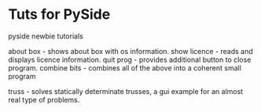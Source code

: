 
Tuts for PySide
===============

pyside newbie tutorials

about box    - shows about box with os information.
show licence - reads and displays licence information.
quit prog    - provides additional button to close program.
combine bits - combines all of the above into a coherent small program

truss        - solves statically determinate trusses, a gui example for 
               an almost real type of problems.


